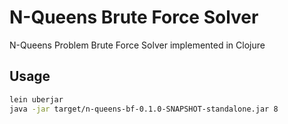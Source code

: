 # N-Queens Brute Force Solver

N-Queens Problem Brute Force Solver implemented in Clojure

## Usage

```sh
lein uberjar
java -jar target/n-queens-bf-0.1.0-SNAPSHOT-standalone.jar 8
```
